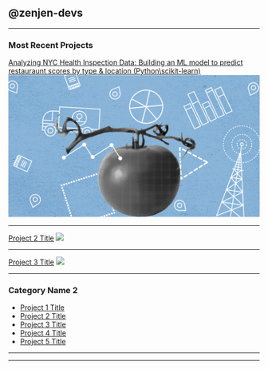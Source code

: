 ## @zenjen-devs

---
### Most Recent Projects 

[Analyzing NYC Health Inspection Data: Building an ML model to predict restauraunt scores by type & location (Python\scikit-learn)](/timesseriesproject)
<img src="images/healthinspectiondatabanner.png?raw=true"/>

---

[Project 2 Title](/pdf/sample_presentation.pdf)
<img src="images/dummy_thumbnail.jpg?raw=true"/>

---
[Project 3 Title](http://example.com/)
<img src="images/dummy_thumbnail.jpg?raw=true"/>

---

### Category Name 2

- [Project 1 Title](http://example.com/)
- [Project 2 Title](http://example.com/)
- [Project 3 Title](http://example.com/)
- [Project 4 Title](http://example.com/)
- [Project 5 Title](http://example.com/)

---




---

<!-- Remove above link if you don't want to attibute -->
